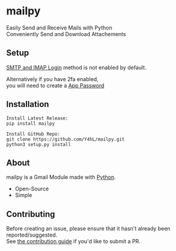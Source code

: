 # mailpy  

Easily Send and Receive Mails with Python  
Conveniently Send and Download Attachements  
  
## Setup  
  
[SMTP and IMAP Login](https://myaccount.google.com/lesssecureapps) method is not enabled by default.  
  
Alternatively if you have 2fa enabled,  
you will need to create a [App Password](https://myaccount.google.com/apppasswords)  
  
## Installation

```  
Install Latest Release:  
pip install mailpy  
  
Install GitHub Repo:  
git clone https://github.com/Y4hL/mailpy.git  
python3 setup.py install  
```  
  
## About  

mailpy is a Gmail Module made with [Python](https://www.python.org).  
  
- Open-Source  
- Simple  
  
## Contributing  

Before creating an issue, please ensure that it hasn't already been reported/suggested.  
See [the contribution guide](https://github.com/Y4hL/mailpy/blob/master/CONTRIBUTING.md) if you'd like to submit a PR.  
  
